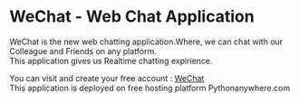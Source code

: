 # WeChat - Web Chat Application

WeChat is the new web chatting application.Where, we can chat with our Colleague and Friends on any platform.<br>
This application gives us Realtime chatting expirience.

You can visit and create your free account : <a href="shaikhmudassir.pythonanywhere.com">WeChat</a><br>
This application is deployed on free hosting platform Pythonanywhere.com 
